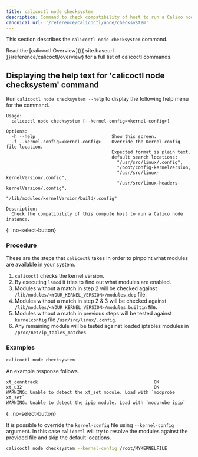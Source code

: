 ```yaml
---
title: calicoctl node checksystem
description: Command to check compatibility of host to run a Calico node instance.
canonical_url: '/reference/calicoctl/node/checksystem'
---
```


This section describes the `calicoctl node checksystem` command.

Read the [calicoctl Overview]({{ site.baseurl }}/reference/calicoctl/overview)
for a full list of calicoctl commands.

## Displaying the help text for 'calicoctl node checksystem' command

Run `calicoctl node checksystem --help` to display the following help menu for the
command.

```
Usage:
  calicoctl node checksystem [--kernel-config=<kernel-config>]

Options:
  -h --help                             Show this screen.
  -f --kernel-config=<kernel-config>    Override the Kernel config file location.
                                        Expected format is plain text.
                                        default search locations:
                                          "/usr/src/linux/.config",
                                          "/boot/config-kernelVersion,
                                          "/usr/src/linux-kernelVersion/.config",
                                          "/usr/src/linux-headers-kernelVersion/.config",
                                          "/lib/modules/kernelVersion/build/.config"

Description:
  Check the compatibility of this compute host to run a Calico node instance.
```
{: .no-select-button}

### Procedure

These are the steps that `calicoctl` takes in order to pinpoint what modules are available in your system.

1. `calicoctl` checks the kernel version.
2. By executing `lsmod` it tries to find out what modules are enabled.
3. Modules without a match in step 2 will be checked against `/lib/modules/<YOUR_KERNEL_VERSION>/modules.dep` file.
4. Modules without a match in step 2 & 3 will be checked against `/lib/modules/<YOUR_KERNEL_VERSION>/modules.builtin` file.
5. Modules without a match in previous steps will be tested against `kernelconfig` file `/usr/src/linux/.config`.
6. Any remaining module will be tested against loaded iptables modules in `/proc/net/ip_tables_matches`.

### Examples

```bash
calicoctl node checksystem
```

An example response follows.

```
xt_conntrack                                            OK
xt_u32                                                  OK
WARNING: Unable to detect the xt_set module. Load with `modprobe xt_set`
WARNING: Unable to detect the ipip module. Load with `modprobe ipip`
```
{: .no-select-button}

It is possible to override the `kernel-config` file using `--kernel-config` argument. In this case `calicoctl` will try to resolve the modules against the provided file and skip the default locations.

```bash
calicoctl node checksystem --kernel-config /root/MYKERNELFILE
```
